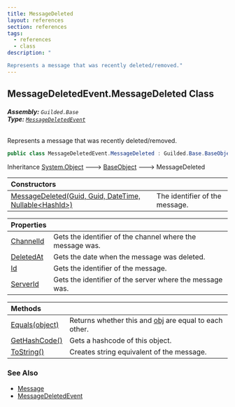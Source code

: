 ```yaml
---
title: MessageDeleted
layout: references
section: references
tags:
  - references
  - class
description: "

Represents a message that was recently deleted/removed."
---
```


## MessageDeletedEvent.MessageDeleted Class
###### **Assembly:** `Guilded.Base`<br/>**Type:** [`MessageDeletedEvent`](MessageDeletedEvent 'Guilded.Base.Events.MessageDeletedEvent')

Represents a message that was recently deleted/removed.

```csharp
public class MessageDeletedEvent.MessageDeleted : Guilded.Base.BaseObject
```

Inheritance [System.Object](https://docs.microsoft.com/en-us/dotnet/api/System.Object 'System.Object') &#129106; [BaseObject](BaseObject 'Guilded.Base.BaseObject') &#129106; MessageDeleted

| Constructors | |
| :--- | :--- |
| [MessageDeleted(Guid, Guid, DateTime, Nullable&lt;HashId&gt;)](MessageDeletedEvent.MessageDeleted.MessageDeleted(Guid,Guid,DateTime,Nullable_HashId_) 'Guilded.Base.Events.MessageDeletedEvent.MessageDeleted.MessageDeleted(Guid, Guid, System.DateTime, System.Nullable<Guilded.Base.HashId>)') | The identifier of the message. |

| Properties | |
| :--- | :--- |
| [ChannelId](MessageDeletedEvent.MessageDeleted.ChannelId 'Guilded.Base.Events.MessageDeletedEvent.MessageDeleted.ChannelId') | Gets the identifier of the channel where the message was. |
| [DeletedAt](MessageDeletedEvent.MessageDeleted.DeletedAt 'Guilded.Base.Events.MessageDeletedEvent.MessageDeleted.DeletedAt') | Gets the date when the message was deleted. |
| [Id](MessageDeletedEvent.MessageDeleted.Id 'Guilded.Base.Events.MessageDeletedEvent.MessageDeleted.Id') | Gets the identifier of the message. |
| [ServerId](MessageDeletedEvent.MessageDeleted.ServerId 'Guilded.Base.Events.MessageDeletedEvent.MessageDeleted.ServerId') | Gets the identifier of the server where the message was. |

| Methods | |
| :--- | :--- |
| [Equals(object)](MessageDeletedEvent.MessageDeleted.Equals(object) 'Guilded.Base.Events.MessageDeletedEvent.MessageDeleted.Equals(object)') | Returns whether this and [obj](MessageDeletedEvent.MessageDeleted.Equals(object)#Guilded.Base.Events.MessageDeletedEvent.MessageDeleted.Equals(object).obj 'Guilded.Base.Events.MessageDeletedEvent.MessageDeleted.Equals(object).obj') are equal to each other. |
| [GetHashCode()](MessageDeletedEvent.MessageDeleted.GetHashCode() 'Guilded.Base.Events.MessageDeletedEvent.MessageDeleted.GetHashCode()') | Gets a hashcode of this object. |
| [ToString()](MessageDeletedEvent.MessageDeleted.ToString() 'Guilded.Base.Events.MessageDeletedEvent.MessageDeleted.ToString()') | Creates string equivalent of the message. |

### See Also
- [Message](Message 'Guilded.Base.Content.Message')
- [MessageDeletedEvent](MessageDeletedEvent 'Guilded.Base.Events.MessageDeletedEvent')